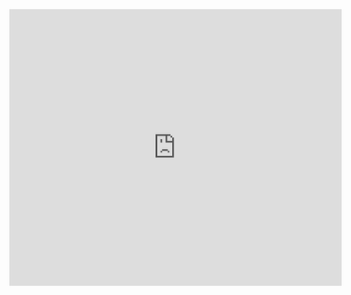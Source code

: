  <embed src="https://github.com/jiperezga/Masters-Thesis/blob/master/Master's%20Tesis.pdf" width="600px" height="500px" />
